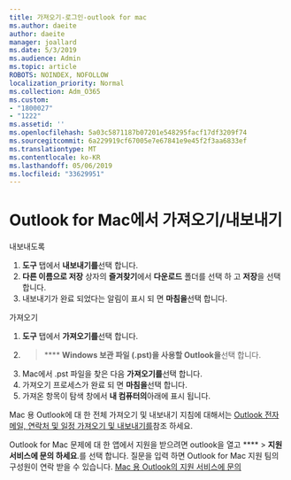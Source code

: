 ```yaml
---
title: 가져오기-로그인-outlook for mac
ms.author: daeite
author: daeite
manager: joallard
ms.date: 5/3/2019
ms.audience: Admin
ms.topic: article
ROBOTS: NOINDEX, NOFOLLOW
localization_priority: Normal
ms.collection: Adm_O365
ms.custom:
- "1800027"
- "1222"
ms.assetid: ''
ms.openlocfilehash: 5a03c5871187b07201e548295facf17df3209f74
ms.sourcegitcommit: 6a229919cf67005e7e67841e9e45f2f3aa6833ef
ms.translationtype: MT
ms.contentlocale: ko-KR
ms.lasthandoff: 05/06/2019
ms.locfileid: "33629951"
---
```

# <a name="importexport-in-outlook-for-mac"></a>Outlook for Mac에서 가져오기/내보내기 

내보내도록
1. **도구** 탭에서 **내보내기를**선택 합니다.
2. **다른 이름으로 저장** 상자의 **즐겨찾기**에서 **다운로드** 폴더를 선택 하 고 **저장**을 선택 합니다.
3. 내보내기가 완료 되었다는 알림이 표시 되 면 **마침을**선택 합니다.

가져오기
1. **도구** 탭에서 **가져오기를**선택 합니다.
2.  > **** **Windows 보관 파일 (.pst)을 사용할 Outlook을**선택 합니다.
3. Mac에서 .pst 파일을 찾은 다음 **가져오기를**선택 합니다.
4. 가져오기 프로세스가 완료 되 면 **마침을**선택 합니다.
5. 가져온 항목이 탐색 창에서 **내 컴퓨터의**아래에 표시 됩니다.

Mac 용 Outlook에 대 한 전체 가져오기 및 내보내기 지침에 대해서는 [Outlook 전자 메일, 연락처 및 일정 가져오기 및 내보내기를](https://support.office.com/article/92577192-3881-4502-b79d-c3bbada6c8ef#ID0EAACAAA=Mac)참조 하세요. 

Outlook for Mac 문제에 대 한 앱에서 지원을 받으려면 outlook을 열고 **** > **지원 서비스에 문의 하세요**.를 선택 합니다. 질문을 입력 하면 Outlook for Mac 지원 팀의 구성원이 연락 받을 수 있습니다. [Mac 용 Outlook의 지원 서비스에 문의](https://go.microsoft.com/fwlink/?linkid=2002400&clcid=0x409)